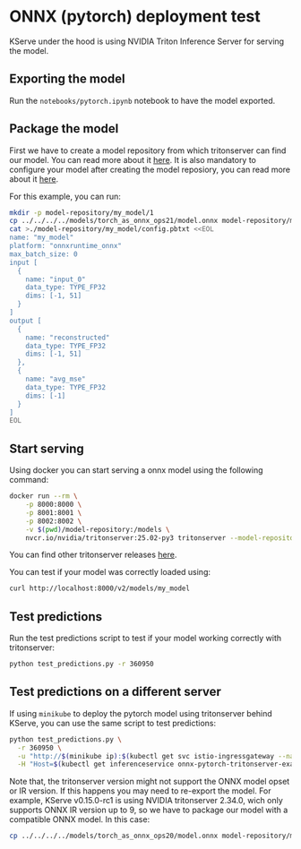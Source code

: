# ONNX (pytorch) deployment test

KServe under the hood is using NVIDIA Triton Inference Server for serving the model.

## Exporting the model

Run the `notebooks/pytorch.ipynb` notebook to have the model exported.

## Package the model

First we have to create a model repository from which tritonserver can find our model. You can read more about it [here](https://docs.nvidia.com/deeplearning/triton-inference-server/user-guide/docs/user_guide/model_repository.html#onnx-models). It is also mandatory to configure your model after creating the model reposiory, you can read more about it [here](https://docs.nvidia.com/deeplearning/triton-inference-server/user-guide/docs/user_guide/model_configuration.html).

For this example, you can run:

```bash
mkdir -p model-repository/my_model/1
cp ../../../../models/torch_as_onnx_ops21/model.onnx model-repository/my_model/1/model.onnx
cat >./model-repository/my_model/config.pbtxt <<EOL
name: "my_model"
platform: "onnxruntime_onnx"
max_batch_size: 0
input [
  {
    name: "input_0"
    data_type: TYPE_FP32
    dims: [-1, 51]
  }
]
output [
  {
    name: "reconstructed"
    data_type: TYPE_FP32
    dims: [-1, 51]
  },
  {
    name: "avg_mse"
    data_type: TYPE_FP32
    dims: [-1]
  }
]
EOL
```

## Start serving

Using docker you can start serving a onnx model using the following command:

```bash
docker run --rm \
    -p 8000:8000 \
    -p 8001:8001 \
    -p 8002:8002 \
    -v $(pwd)/model-repository:/models \
    nvcr.io/nvidia/tritonserver:25.02-py3 tritonserver --model-repository=/models
```

You can find other tritonserver releases [here](https://docs.nvidia.com/deeplearning/triton-inference-server/release-notes/index.html).

You can test if your model was correctly loaded using:

```bash
curl http://localhost:8000/v2/models/my_model
```

## Test predictions

Run the test predictions script to test if your model working correctly with tritonserver:

```bash
python test_predictions.py -r 360950
```

## Test predictions on a different server

If using `minikube` to deploy the pytorch model using tritonserver behind KServe, you can use the same script to test predictions:

```bash
python test_predictions.py \
  -r 360950 \
  -u "http://$(minikube ip):$(kubectl get svc istio-ingressgateway --namespace istio-system -o jsonpath='{.spec.ports[?(@.name=="http2")].nodePort}')/v2/models/my_model/infer" \
  -H "Host=$(kubectl get inferenceservice onnx-pytorch-tritonserver-example --namespace default -o jsonpath='{.status.url}' | cut -d "/" -f 3)"
```

Note that, the tritonserver version might not support the ONNX model opset or IR version. If this happens you may need to re-export the model. For example, KServe v0.15.0-rc1 is using NVIDIA tritonserver 2.34.0, wich only supports ONNX IR version up to 9, so we have to package our model with a compatible ONNX model. In this case:

```bash
cp ../../../../models/torch_as_onnx_ops20/model.onnx model-repository/my_model/1/model.onnx
```